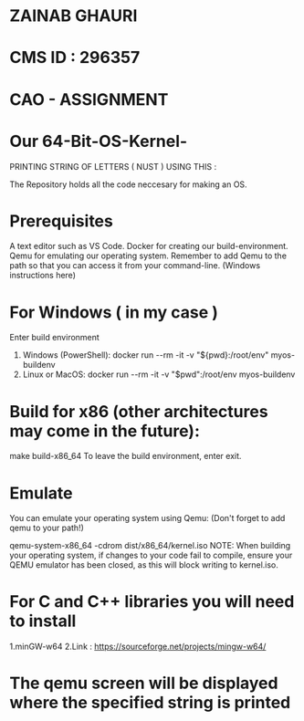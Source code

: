 
# ZAINAB GHAURI
# CMS ID : 296357
# CAO - ASSIGNMENT 

# Our 64-Bit-OS-Kernel- 
PRINTING STRING OF LETTERS ( NUST ) USING THIS :

The Repository holds all the code neccesary for making an OS.

# Prerequisites
A text editor such as VS Code.
Docker for creating our build-environment.
Qemu for emulating our operating system.
Remember to add Qemu to the path so that you can access it from your command-line. (Windows instructions here)

# For Windows ( in my case )
Enter build environment
1. Windows (PowerShell): docker run --rm -it -v "${pwd}:/root/env" myos-buildenv
2. Linux or MacOS: docker run --rm -it -v "$pwd":/root/env myos-buildenv

# Build for x86 (other architectures may come in the future):

make build-x86_64
To leave the build environment, enter exit.

# Emulate
You can emulate your operating system using Qemu: (Don't forget to add qemu to your path!)

qemu-system-x86_64 -cdrom dist/x86_64/kernel.iso
NOTE: When building your operating system, if changes to your code fail to compile, ensure your QEMU emulator has been closed, as this will block writing to kernel.iso.

# For C and C++ libraries you will need to install
 1.minGW-w64
 2.Link : https://sourceforge.net/projects/mingw-w64/
# The qemu screen will be displayed where the specified string is printed
